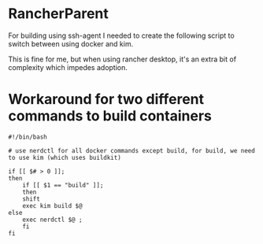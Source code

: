 # RancherParent

For building using ssh-agent I needed to create the following script to switch between using docker
and kim.

This is fine for me, but when using rancher desktop, it's an extra bit of complexity which impedes adoption.

# Workaround for two different commands to build containers

```
#!/bin/bash

# use nerdctl for all docker commands except build, for build, we need to use kim (which uses buildkit)

if [[ $# > 0 ]]; 
then 
	if [[ $1 == "build" ]];
	then 
	shift 
	exec kim build $@ 
else 
	exec nerdctl $@ ;
	fi
fi 
```

